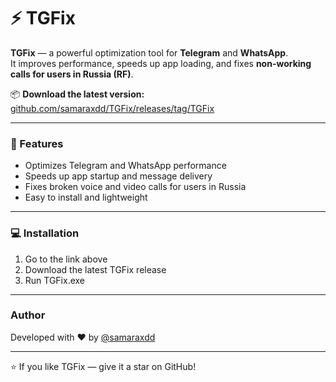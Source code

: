# ⚡ TGFix

**TGFix** — a powerful optimization tool for **Telegram** and **WhatsApp**.  
It improves performance, speeds up app loading, and fixes **non-working calls for users in Russia (RF)**.

📦 **Download the latest version:**  
 [github.com/samaraxdd/TGFix/releases/tag/TGFix](https://github.com/samaraxdd/TGFix/releases/tag/TGFix)

---

### 🔧 Features
- Optimizes Telegram and WhatsApp performance  
- Speeds up app startup and message delivery  
- Fixes broken voice and video calls for users in Russia  
- Easy to install and lightweight  

---

### 💻 Installation
1. Go to the link above  
2. Download the latest TGFix release  
3. Run TGFix.exe 

---

### Author
Developed with ❤️ by [@samaraxdd](https://github.com/samaraxdd)

---

⭐ If you like TGFix — give it a star on GitHub!
